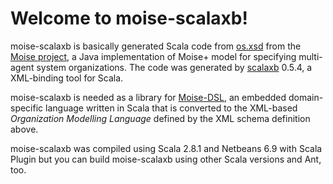 # Welcome to moise-scalaxb!

moise-scalaxb is basically generated Scala code from [os.xsd](http://moise.svn.sourceforge.net/viewvc/moise/trunk/src/xml/os.xsd?revision=249&view=markup) from the [Moise project](http://moise.sourceforge.net/), a Java implementation of Moise+ model for specifying multi-agent system organizations. The code was generated by [scalaxb](http://scalaxb.org/) 0.5.4, a XML-binding tool for Scala.

moise-scalaxb is needed as a library for [Moise-DSL](https://github.com/silasg/moise-dsl), an embedded domain-specific language written in Scala that is converted to the XML-based _Organization Modelling Language_ defined by the XML schema definition above.

moise-scalaxb was compiled using Scala 2.8.1 and Netbeans 6.9 with Scala Plugin but you can build moise-scalaxb using other Scala versions and Ant, too.